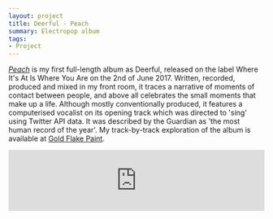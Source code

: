 ```yaml
---
layout: project
title: Deerful - Peach
summary: Electropop album
tags:
- Project
---
```


<a href="https://wiaiwya.bandcamp.com/album/peach"><i>Peach</i></a> is my first full-length album as Deerful, released on the label Where It's At Is Where You Are on the 2nd of June 2017. Written, recorded, produced and mixed in my front room, it traces a narrative of moments of contact between people, and above all celebrates the small moments that make up a life. Although mostly conventionally produced, it features a computerised vocalist on its opening track which was directed to 'sing' using Twitter API data. It was described by the Guardian as 'the most human record of the year'. My track-by-track exploration of the album is available at <a href="https://www.goldflakepaint.co.uk/album-stream-deerful-peach/">Gold Flake Paint</a>.</p>

<center><iframe style="border: 0; width: 100%; height: 120px;" src="https://bandcamp.com/EmbeddedPlayer/album=3673998048/size=large/bgcol=ffffff/linkcol=2ebd35/tracklist=false/artwork=small/transparent=true/" seamless><a href="http://wiaiwya.bandcamp.com/album/peach">Peach by Deerful</a></iframe></center>